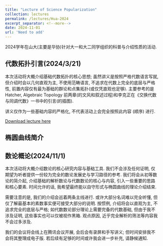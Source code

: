 ```yaml
---
title: "Lecture of Science Popularization"
collection: lectures
permalink: /lectures/Hua-2024
excerpt_separator: <!--more-->
date: 2024-11-01
url: 'Need to add'
---
```

2024学年在山大(主要是华协)针对大一和大二同学组织的科普与介绍性质的活动.
<!--more-->

## 代数拓扑引言(2024/3/21)

本次活动将大概介绍基础代数拓扑的核心思想;
虽然讲义是按照严格代数语言写就, 但介绍时会以几何直观为主, 不使用范畴语言, 不追求在代数上完全的底层与严格性, 前置内容仅有最为基础的群论和点集拓扑(或仅凭直观也足够).
主要参考的是 Hatcher, Algebraic Topology 前两章(的文风和叙述过程)和李克正在《交换代数与同调代数》一书中的引言(的插图).

讲义仅作为一些基础内容的严格化, 不代表活动上会完全按照此内容 (顺序) 进行.

[Download lecture here](https://NicolasKeng.github.io/notes/2024spring_Intro_to_AT.pdf)

## 椭圆曲线简介


## 数论概论(2024/11/1)

本次活动将大概介绍数论的核心研究内容与基础工具. 我们不会涉及任何证明, 仅期望为听者提供一份较为完全的数论发展史与学习路径的参考. 
我们将会从初等数论的简介起, 介绍基础的解析数论与代数数论的核心与内容, 引入一些重要的思路和核心要素. 时间允许的话, 我希望最终能以自守形式与椭圆曲线的理论介绍结束. 

需要注意的是, 我们的介绍会巡着两条主线进行. 或许大部分名词难以完全听懂, 但仅了解最基本的素数事实便可接受大部分的说明. 
按惯例, 介绍将会以直观为主, 不追求完全的底层与严格; 如代数数论部分理论上需要完备的代数基础, 但由于我不涉及证明, 这些事实也可以仅被视作黑箱. 
观点原因, 近乎完全解析的筛法等内容我不会过多涉及. 

我们的会议将会线上在腾讯会议开展, 会后会有录屏和手写讲义; 但时间安排我不会将其整理成电子版. 若后续有足够的时间或许我会进一步补充, 请静候通知. 



